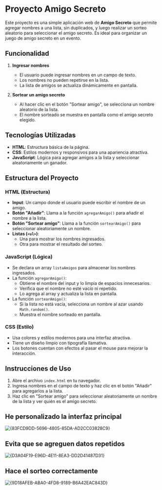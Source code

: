 # Proyecto Amigo Secreto

Este proyecto es una simple aplicación web de **Amigo Secreto** que permite agregar nombres a una lista, sin duplicados, y luego realizar un sorteo aleatorio para seleccionar el amigo secreto. Es ideal para organizar un juego de amigo secreto en un evento.

## Funcionalidad

1. **Ingresar nombres**  
   - El usuario puede ingresar nombres en un campo de texto.
   - Los nombres no pueden repetirse en la lista.
   - La lista de amigos se actualiza dinámicamente en pantalla.

2. **Sortear un amigo secreto**  
   - Al hacer clic en el botón "Sortear amigo", se selecciona un nombre aleatorio de la lista.
   - El nombre sorteado se muestra en pantalla como el amigo secreto elegido.

## Tecnologías Utilizadas

- **HTML**: Estructura básica de la página.
- **CSS**: Estilos modernos y responsivos para una apariencia atractiva.
- **JavaScript**: Lógica para agregar amigos a la lista y seleccionar aleatoriamente un ganador.

## Estructura del Proyecto

### **HTML (Estructura)**
- **Input**: Un campo donde el usuario puede escribir el nombre de un amigo.
- **Botón "Añadir"**: Llama a la función `agregarAmigo()` para añadir el nombre a la lista.
- **Botón "Sortear amigo"**: Llama a la función `sortearAmigo()` para seleccionar aleatoriamente un nombre.
- **Listas (`<ul>`)**:
  - Una para mostrar los nombres ingresados.
  - Otra para mostrar el resultado del sorteo.

### **JavaScript (Lógica)**
- Se declara un array `listaAmigos` para almacenar los nombres ingresados.
- La función `agregarAmigo()`:
  - Obtiene el nombre del input y lo limpia de espacios innecesarios.
  - Verifica que el nombre no esté vacío ni repetido.
  - Lo agrega al array y actualiza la lista en pantalla.
- La función `sortearAmigo()`:
  - Si la lista no está vacía, selecciona un nombre al azar usando `Math.random()`.
  - Muestra el nombre sorteado en pantalla.

### **CSS (Estilo)**
- Usa colores y estilos modernos para una interfaz atractiva.
- Tiene un diseño limpio con tipografía llamativa.
- Los botones cuentan con efectos al pasar el mouse para mejorar la interacción.

## Instrucciones de Uso

1. Abre el archivo `index.html` en tu navegador.
2. Ingresa nombres en el campo de texto y haz clic en el botón "Añadir" para agregarlos a la lista.
3. Haz clic en "Sortear amigo" para seleccionar aleatoriamente un nombre de la lista y ver quién es el amigo secreto.


## He personalizado la interfaz principal
![{83FCD9DD-5696-4805-85DA-AD2CC03828C9}](https://github.com/user-attachments/assets/0edfe63f-848c-4527-97a8-74ba6371bb67)

## Evita que se agreguen datos repetidos
![{D3A04F19-E96D-4E11-8EA3-DD2D41487D31}](https://github.com/user-attachments/assets/c00bcbe1-186c-4d1a-b63e-0eda36436ac3)

## Hace el sorteo correctamente
![{9D18AFEB-ABA0-4FD8-9189-B6A42EAC843D}](https://github.com/user-attachments/assets/d00809f6-3271-4b3f-8479-b0e7ad54a029)




